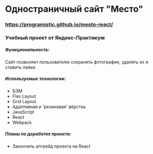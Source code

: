 # Одностраничный сайт "Место"

### https://programistic.github.io/mesto-react/

### Учебный проект от Яндекс-Практикум

##### Функциональность:
Сайт позволяет пользователю сохранять фотографии, удалять их и ставить лайки.

##### Используемые технологии:
- БЭМ
- Flex Layout
- Grid Layout
- Адаптивная и 'резиновая' вёрстка
- JavaScript
- React
- Webpack

##### Планы по доработке проекта:
- Закончить апгрейд проекта на React
